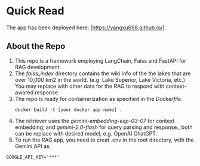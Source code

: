 # Quick Read

The app has been deployed here: [https://yangxu698.github.io/].

## About the Repo
1. This repo is a framework employing LangChain, Faiss and FastAPI for RAG development.
2. The *faiss_index* directory contains the wiki info of the the lakes that are over 10,000 km2 in the world. (e.g. Lake Superior, Lake Victoria, etc.) You may replace with other data for the RAG to respond with context-awared response.
3. The repo is ready for containerization as specified in the *Dockerfile*.
    ```
    docker build -t [your docker app name] .
    ```
4. The retriever uses the *gemini-embedding-exp-03-07* for context embedding, and *gemini-2.0-flash* for query parsing and response., both can be replace with desired model, e.g. OpenAI ChatGPT.
5. To run the RAG app, you need to creat .env in the root directory, with the Gemini API as:
```
GOOGLE_API_KEY='***'
```
